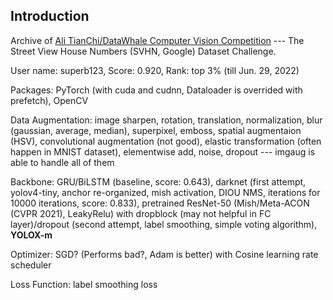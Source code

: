 ## Introduction

Archive of [Ali TianChi/DataWhale Computer Vision Competition](https://tianchi.aliyun.com/competition/entrance/531795/information?lang=en-us) --- The Street View House Numbers (SVHN, Google) Dataset Challenge.

User name: superb123, Score: 0.920, Rank: top 3% (till Jun. 29, 2022)

Packages: PyTorch (with cuda and cudnn, Dataloader is overrided with prefetch), OpenCV

Data Augmentation: image sharpen, rotation, translation, normalization, blur (gaussian, average, median), superpixel, emboss, spatial augmentaion (HSV), convolutional augmentation (not good), elastic transformation (often happen in MNIST dataset), elementwise add, noise, dropout --- imgaug is able to handle all of them

Backbone: GRU/BiLSTM (baseline, score: 0.643), darknet (first attempt, yolov4-tiny, anchor re-organized, mish activation, DIOU NMS, iterations for 10000 iterations, score: 0.833), pretrained ResNet-50 (Mish/Meta-ACON (CVPR 2021), LeakyRelu) with dropblock (may not helpful in FC layer)/dropout (second attempt, label smoothing, simple voting algorithm), **YOLOX-m**

Optimizer: SGD? (Performs bad?, Adam is better) with Cosine learning rate scheduler

Loss Function: label smoothing loss
